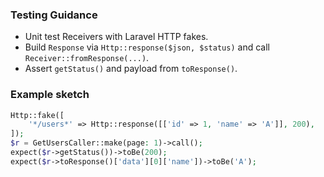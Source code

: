 <!-- 0d4b6a24-0c1e-44c1-bdd8-0d5a7d63b2ad -->
### Testing Guidance

- Unit test Receivers with Laravel HTTP fakes.
- Build `Response` via `Http::response($json, $status)` and call `Receiver::fromResponse(...)`.
- Assert `getStatus()` and payload from `toResponse()`.

### Example sketch

```php
Http::fake([
    '*/users*' => Http::response([['id' => 1, 'name' => 'A']], 200),
]);
$r = GetUsersCaller::make(page: 1)->call();
expect($r->getStatus())->toBe(200);
expect($r->toResponse()['data'][0]['name'])->toBe('A');
```


